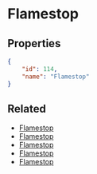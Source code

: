 # Flamestop

<no description available>

## Properties

```json
{
    "id": 114,
    "name": "Flamestop"
}
```

## Related

- [Flamestop](../items/18197-flamestop.md)
- [Flamestop](../items/7078-flamestop.md)
- [Flamestop](../items/7077-flamestop.md)
- [Flamestop](../items/7076-flamestop.md)
- [Flamestop](../items/7075-flamestop.md)

